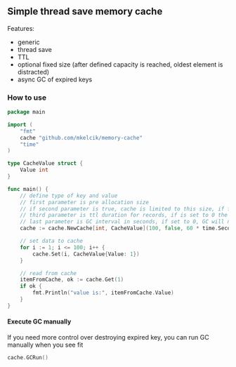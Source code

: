 ## Simple thread save memory cache

Features:
* generic
* thread save
* TTL
* optional fixed size (after defined capacity is reached, oldest element is distracted)
* async GC of expired keys

### How to use

```go
package main

import (
	"fmt"
	cache "github.com/mkelcik/memory-cache"
	"time"
)

type CacheValue struct {
	Value int
}

func main() {
	// define type of key and value
	// first parameter is pre allocation size
	// if second parameter is true, cache is limited to this size, if false the cache can grow beyond this capacity
	// third parameter is ttl duration for records, if is set to 0 the cache items never expire
	// last parameter is GC interval in seconds, if set to 0, GC will never start automatically
	cache := cache.NewCache[int, CacheValue](100, false, 60 * time.Second, 120 * time.Second)

	// set data to cache
	for i := 1; i <= 100; i++ {
		cache.Set(i, CacheValue{Value: 1})
	}

	// read from cache 
	itemFromCache, ok := cache.Get(1)
	if ok {
		fmt.Println("value is:", itemFromCache.Value)
	}
}
```

#### Execute GC manually

If you need more control over destroying expired key, you can run GC manually when you see fit 
```go
cache.GCRun()
```

